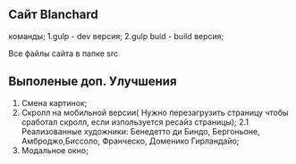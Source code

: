 ## Сайт Blanchard

команды; 
1.gulp - dev версия;
2.gulp buid - build версия;

Все файлы сайта в папке src

## Выполеные доп. Улучшения

1. Смена картинок;
2. Скролл на мобильной версии( Нужно перезагрузить страницу чтобы сработал скролл, если изпользуется ресайз страницы);
 2.1 Реализованные художники: Бенедетто ди Биндо, Бергоньоне, Амброджо,Биссоло, Франческо, Доменико Гирландайо;
3. Модальное окно;

